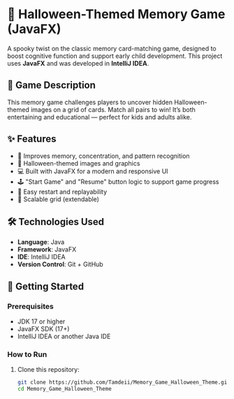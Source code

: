 # 🎃 Halloween-Themed Memory Game (JavaFX)

A spooky twist on the classic memory card-matching game, designed to boost cognitive function and support early child development. This project uses **JavaFX** and was developed in **IntelliJ IDEA**.

## 👻 Game Description

This memory game challenges players to uncover hidden Halloween-themed images on a grid of cards. Match all pairs to win! It’s both entertaining and educational — perfect for kids and adults alike.

## ✨ Features

- 🧠 Improves memory, concentration, and pattern recognition
- 🎃 Halloween-themed images and graphics
- 💻 Built with JavaFX for a modern and responsive UI
- 🕹️ "Start Game" and "Resume" button logic to support game progress
- 🔄 Easy restart and replayability
- 🧩 Scalable grid (extendable)

## 🛠️ Technologies Used

- **Language**: Java
- **Framework**: JavaFX
- **IDE**: IntelliJ IDEA
- **Version Control**: Git + GitHub

## 🚀 Getting Started

### Prerequisites

- JDK 17 or higher
- JavaFX SDK (17+)
- IntelliJ IDEA or another Java IDE

### How to Run

1. Clone this repository:
   ```bash
   git clone https://github.com/Tamdeii/Memory_Game_Halloween_Theme.git
   cd Memory_Game_Halloween_Theme
